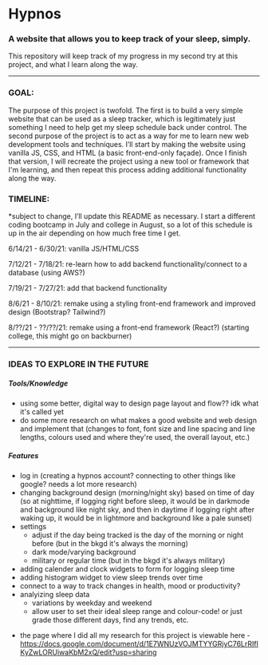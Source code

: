 # Hypnos 

### A website that allows you to keep track of your sleep, simply. 

  

This repository will keep track of my progress in my second try at this project, and what I learn along the way. 

  
___
### **GOAL:**  

The purpose of this project is twofold. The first is to build a very simple website that can be used as a sleep tracker, which is legitimately just something I need to help get my sleep schedule back under control. The second purpose of the project is to act as a way for me to learn new web development tools and techniques. I’ll start by making the website using vanilla JS, CSS, and HTML (a basic front-end-only façade). Once I finish that version, I will recreate the project using a new tool or framework that I'm learning, and then repeat this process adding additional functionality along the way. 

### **TIMELINE:** 

*subject to change, I’ll update this README as necessary. I start a different coding bootcamp in July and college in August, so a lot of this schedule is up in the air depending on how much free time I get. 


6/14/21 - 6/30/21: vanilla JS/HTML/CSS 

7/12/21 - 7/18/21: re-learn how to add backend functionality/connect to a database (using AWS?)

7/19/21 - 7/27/21: add that backend functionality

8/6/21 - 8/10/21: remake using a styling front-end framework and improved design (Bootstrap? Tailwind?) 

8/??/21 - ??/??/21: remake using a front-end framework (React?) (starting college, this might go on backburner)

___

### **IDEAS TO EXPLORE IN THE FUTURE**
##### Tools/Knowledge
- using some better, digital way to design page layout and flow?? idk what it's called yet
- do some more research on what makes a good website and web design and implement that (changes to font, font size and line spacing and line lengths, colours used and where they're used, the overall layout, etc.)

##### Features
- log in (creating a hypnos account? connecting to other things like google? needs a lot more research)
- changing background design (morning/night sky) based on time of day (so at nighttime, if logging right before sleep, it would be in darkmode and background like night sky, and then in daytime if logging right after waking up, it would be in lightmore and background like a pale sunset)
- settings
  - adjust if the day being tracked is the day of the morning or night before (but in the bkgd it's always the morning)
  - dark mode/varying background
  - military or regular time (but in the bkgd it's always military)
- adding calender and clock widgets to form for logging sleep time
- adding histogram widget to view sleep trends over time
- connect to a way to track changes in health, mood or productivity?
- analyizing sleep data
  - variations by weekday and weekend
  - allow user to set their ideal sleep range and colour-code! or just grade those different days, find any trends, etc.

* the page where I did all my research for this project is viewable here - https://docs.google.com/document/d/1E7WNUzVOJMTYYGRjyC76LrRIflKyZwLORUiwaKbM2xQ/edit?usp=sharing

 
